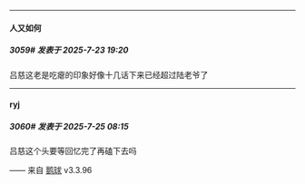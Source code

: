 ﻿
*****

####  人又如何  
##### 3059#       发表于 2025-7-23 19:20

吕慈这老是吃瘪的印象好像十几话下来已经超过陆老爷了


*****

####  ryj  
##### 3060#       发表于 2025-7-25 08:15

吕慈这个头要等回忆完了再磕下去吗

—— 来自 [鹅球](https://www.pgyer.com/GcUxKd4w) v3.3.96

